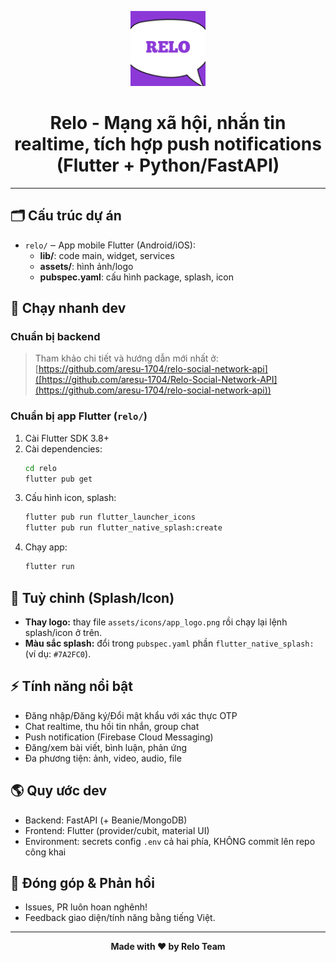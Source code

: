 <p align="center">
  <img src="assets/icons/app_logo.png" alt="Relo App Logo" width="120" height="120">
</p>

<h1 align="center">Relo - Mạng xã hội, nhắn tin realtime, tích hợp push notifications (Flutter + Python/FastAPI)</h1>

---

## 🗂️ Cấu trúc dự án

- `relo/` ‒ App mobile Flutter (Android/iOS):
  - **lib/**: code main, widget, services
  - **assets/**: hình ảnh/logo
  - **pubspec.yaml**: cấu hình package, splash, icon
    

## 🚀 Chạy nhanh dev

### Chuẩn bị backend

> Tham khảo chi tiết và hướng dẫn mới nhất ở: [https://github.com/aresu-1704/relo-social-network-api]([https://github.com/aresu-1704/Relo-Social-Network-API](https://github.com/aresu-1704/relo-social-network-api))


### Chuẩn bị app Flutter (`relo/`)

1. Cài Flutter SDK 3.8+
2. Cài dependencies:
   ```bash
   cd relo
   flutter pub get
   ```
3. Cấu hình icon, splash:
   ```bash
   flutter pub run flutter_launcher_icons
   flutter pub run flutter_native_splash:create
   ```
4. Chạy app:
   ```bash
   flutter run
   ```

## 🎨 Tuỳ chỉnh (Splash/Icon)

- **Thay logo:** thay file `assets/icons/app_logo.png` rồi chạy lại lệnh splash/icon ở trên.
- **Màu sắc splash:** đổi trong `pubspec.yaml` phần `flutter_native_splash:` (ví dụ: `#7A2FC0`).

## ⚡ Tính năng nổi bật

- Đăng nhập/Đăng ký/Đổi mật khẩu với xác thực OTP
- Chat realtime, thu hồi tin nhắn, group chat
- Push notification (Firebase Cloud Messaging)
- Đăng/xem bài viết, bình luận, phản ứng
- Đa phương tiện: ảnh, video, audio, file

## 🌎 Quy ước dev 

- Backend: FastAPI (+ Beanie/MongoDB)
- Frontend: Flutter (provider/cubit, material UI)
- Environment: secrets config `.env` cả hai phía, KHÔNG commit lên repo công khai

## 🤝 Đóng góp & Phản hồi

- Issues, PR luôn hoan nghênh!
- Feedback giao diện/tính năng bằng tiếng Việt.

---

<p align="center">
  <b>Made with ❤️ by Relo Team</b>
</p>
